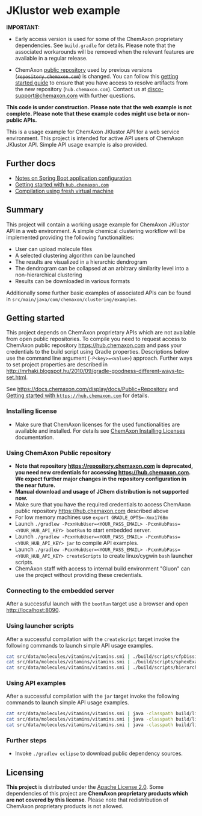 JKlustor web example
====================



**IMPORTANT:**

  - Early access version is used for some of the ChemAxon proprietary dependencies. See `build.gradle` for details.
    Please note that the associated workarounds will be removed when the relevant features are available in a regular
    release.

  - ChemAxon [public repository](https://docs.chemaxon.com/display/docs/Public+Repository) 
    used by previous versions (~~`repository.chemaxon.com`~~) is changed. You can follow 
    this [getting started guide](src/doc/cxn-hub-getting-started.md) to ensure that you have access to resolve artifacts 
    from the new repository (`hub.chemaxon.com`). Contact us
    at [disco-support@chemaxon.com](mailto:disco-support@chemaxon.com?subject=Question%20regarding%20github.com/ChemAxon/jklustor-web-example)
    with further questions.


**This code is under construction. Please note that the web example is not complete. Please note that these example
codes might use beta or non-public APIs.**

This is a usage example for ChemAxon JKlustor API for a web service environment. This project is intended for active API
users of ChemAxon JKlustor API. Simple API usage example is also provided.


Further docs
------------

 - [Notes on Spring Boot application configuration](src/doc/spring-boot-notes.md)
 - [Getting started with `hub.chemaxon.com`](src/doc/cxn-hub-getting-started.md)
 - [Compilation using fresh virtual machine](src/vagrant/compile-using-fresh-vm.md)


Summary
-------

This project will contain a working usage example for ChemAxon JKlustor API in a web environment. A simple chemical
clustering workflow will be implemented providing the following functionalities:

  - User can upload molecule files
  - A selected clustering algorithm can be launched
  - The results are visualized in a hierarchic dendrogram
  - The dendrogram can be collapsed at an arbitrary similarity level into a non-hierarchical clustering
  - Results can be downloaded in various formats

Additionally some further basic examples of associated APIs can be found in
`src/main/java/com/chemaxon/clustering/examples`.


Getting started
---------------

This project depends on ChemAxon proprietary APIs which are not available from open public repositories. To compile
you need to request access to ChemAxon public repository <https://hub.chemaxon.com> and pass your credentials to the
build script using Gradle properties. Descriptions below use the command line argument (`-P<key>=<value>`) approach.
Further ways to set project properties are described in <http://mrhaki.blogspot.hu/2010/09/gradle-goodness-different-ways-to-set.html>.

See <https://docs.chemaxon.com/display/docs/Public+Repository> and
[Getting started with `https://hub.chemaxon.com`](src/doc/cxn-hub-getting-started.md) for details.

### Installing license

  - Make sure that ChemAxon licenses for the used functionalities are available and installed. For details see
    [ChemAxon Installing Licenses](http://www.chemaxon.com/marvin/help/licensedoc/install.html) documentation.


### Using ChemAxon Public repository

  - **Note that repository <https://repository.chemaxon.com> is deprecated, you need new credentials for accessing
    <https://hub.chemaxon.com>. We expect further major changes in the repository configuration in the near future.**
  - **Manual download and usage of JChem distribution is not supported now.**
  - Make sure that you have the required credentials to access ChemAxon public repository <https://hub.chemaxon.com>
    described above
  - For low memory machines use `export GRADLE_OPTS=-Xmx1768m`
  - Launch `./gradlew -PcxnHubUser=<YOUR_PASS_EMAIL> -PcxnHubPass=<YOUR_HUB_API_KEY> bootRun` to start embedded server.
  - Launch `./gradlew -PcxnHubUser=<YOUR_PASS_EMAIL> -PcxnHubPass=<YOUR_HUB_API_KEY> jar` to compile API examples.
  - Launch `./gradlew -PcxnHubUser=<YOUR_PASS_EMAIL> -PcxnHubPass=<YOUR_HUB_API_KEY> createScripts` to create linux/cygwin `bash`
    launcher scripts.
  - ChemAxon staff with access to internal build environment "Gluon" can use the project without providing these
    credentials.


### Connecting to the embedded server

After a successful launch with the `bootRun` target use a browser and open <http://localhost:8090>.


### Using launcher scripts

After a successful compilation with the `createScript` target invoke the following commands to launch simple API usage examples.

``` bash
cat src/data/molecules/vitamins/vitamins.smi | ./build/scripts/cfpDissimilarityExample
cat src/data/molecules/vitamins/vitamins.smi | ./build/scripts/sphexExample
cat src/data/molecules/vitamins/vitamins.smi | ./build/scripts/hierarchicClusteringExample
```


### Using API examples

After a successful compilation with the `jar` target invoke the following commands to launch simple API usage examples.

```` bash
cat src/data/molecules/vitamins/vitamins.smi | java -classpath build/libs/jklustor-web-example-0.0.2-SNAPSHOT.jar com.chemaxon.clustering.examples.CfpDissimilarityExample
cat src/data/molecules/vitamins/vitamins.smi | java -classpath build/libs/jklustor-web-example-0.0.2-SNAPSHOT.jar com.chemaxon.clustering.examples.SphexExample
cat src/data/molecules/vitamins/vitamins.smi | java -classpath build/libs/jklustor-web-example-0.0.2-SNAPSHOT.jar com.chemaxon.clustering.examples.HierarchicClusteringExample
````


### Further steps

  - Invoke `./gradlew eclipse` to download public dependency sources.


Licensing
---------

**This project** is distributed under the [Apache License 2.0](http://www.apache.org/licenses/LICENSE-2.0). Some
dependencies of this project are **ChemAxon proprietary products which are not covered by this license**. Please
note that redistribution of ChemAxon proprietary products is not allowed.
